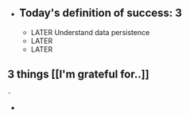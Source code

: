 - ## Today's definition of success: 3
	- LATER Understand data persistence
	- LATER
	- LATER
## 3 things [[I'm grateful for..]]
	-
-